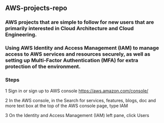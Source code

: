## AWS-projects-repo
### AWS projects that are simple to follow for new users that are primarily interested in Cloud Architecture and Cloud Engineering.
### Using AWS Identity and Access Management (IAM) to manage access to AWS services and resources securely, as well as setting up Multi-Factor Authentication (MFA) for extra protection of the environment.
### Steps 
1 Sign in or sign up to AWS console https://aws.amazon.com/console/

2 In the AWS console, in the Search for services, features, blogs, doc and more text box at the top of the AWS console page, type IAM

3 On the Identity and Access Management (IAM) left pane, click Users
